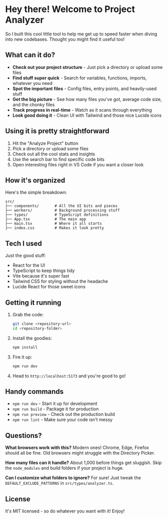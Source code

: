 # Hey there! Welcome to Project Analyzer

So I built this cool little tool to help me get up to speed faster when diving into new codebases. Thought you might find it useful too!

## What can it do?

- **Check out your project structure** - Just pick a directory or upload some files
- **Find stuff super quick** - Search for variables, functions, imports, whatever you need
- **Spot the important files** - Config files, entry points, and heavily-used stuff
- **Get the big picture** - See how many files you've got, average code size, and the chonky files
- **Track progress in real-time** - Watch as it scans through everything
- **Look good doing it** - Clean UI with Tailwind and those nice Lucide icons

## Using it is pretty straightforward

1. Hit the "Analyze Project" button
2. Pick a directory or upload some files 
3. Check out all the cool stats and insights
4. Use the search bar to find specific code bits
5. Open interesting files right in VS Code if you want a closer look

## How it's organized

Here's the simple breakdown:

```
src/
├── components/       # All the UI bits and pieces
├── workers/          # Background processing stuff
├── types/            # TypeScript definitions 
├── App.tsx           # The main app
├── main.tsx          # Where it all starts
├── index.css         # Makes it look pretty
```

## Tech I used

Just the good stuff:
- React for the UI
- TypeScript to keep things tidy
- Vite because it's super fast
- Tailwind CSS for styling without the headache
- Lucide React for those sweet icons

## Getting it running

1. Grab the code:
   ```bash
   git clone <repository-url>
   cd <repository-folder>
   ```

2. Install the goodies:
   ```bash
   npm install
   ```

3. Fire it up:
   ```bash
   npm run dev
   ```

4. Head to `http://localhost:5173` and you're good to go!

## Handy commands

- `npm run dev` - Start it up for development
- `npm run build` - Package it for production
- `npm run preview` - Check out the production build
- `npm run lint` - Make sure your code isn't messy

## Questions?

**What browsers work with this?**
Modern ones! Chrome, Edge, Firefox should all be fine. Old browsers might struggle with the Directory Picker.

**How many files can it handle?**
About 1,000 before things get sluggish. Skip the `node_modules` and build folders if your project is huge.

**Can I customize what folders to ignore?**
For sure! Just tweak the `DEFAULT_EXCLUDE_PATTERNS` in `src/types/analyzer.ts`.

## License

It's MIT licensed - so do whatever you want with it! Enjoy!
